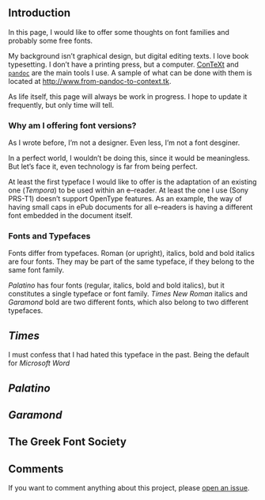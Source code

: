 ## Introduction

In this page, I would like to offer some thoughts on font families and probably some free fonts.

My background isn’t graphical design, but digital editing texts. I love book typesetting. I don’t have a printing press, but a computer. [ConTeXt](http://contextgarden.net) and [`pandoc`](http://pandoc.org) are the main tools I use. A sample of what can be done with them is located at <http://www.from-pandoc-to-context.tk>.

As life itself, this page will always be work in progress. I hope to update it frequently, but only time will tell.

### Why am I offering font versions?

As I wrote before, I’m not a designer. Even less, I’m not a font desginer.

In a perfect world, I wouldn’t be doing this, since it would be meaningless. But let’s face it, even technology is far from being perfect.

At least the first typeface I would like to offer is the adaptation of an existing one (_Tempora_) to be used within an e–reader. At least the one I use (Sony PRS-T1) doesn’t support OpenType features. As an example, the way of having small caps in ePub documents for all e–readers is having a different font embedded in the document itself.

### Fonts and Typefaces

Fonts differ from typefaces. Roman (or upright), italics, bold and bold italics are four fonts. They may be part of the same typeface, if they belong to the same font family.

_Palatino_ has four fonts (regular, italics, bold and bold italics), but it constitutes a single typeface or font family. _Times New Roman_ italics and _Garamond_ bold are two different fonts, which also belong to two different typefaces.

###

## _Times_

I must confess that I had hated this typeface in the past. Being the default for _Microsoft Word_

## _Palatino_

## _Garamond_

## The Greek Font Society

## Comments

If you want to comment anything about this project, please [open an issue](https://github.com/ousia/typographica/issues/new).
